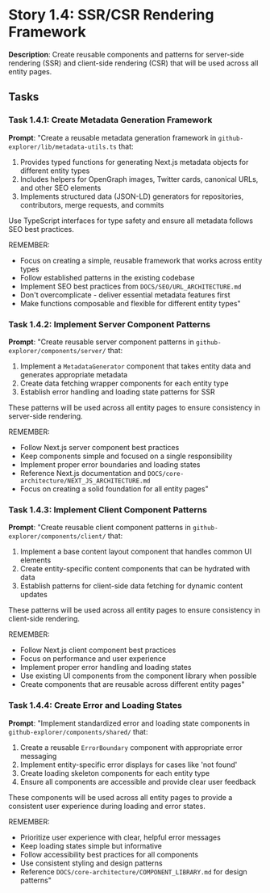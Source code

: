 # Story 1.4: SSR/CSR Rendering Framework

**Description**: Create reusable components and patterns for server-side rendering (SSR) and client-side rendering (CSR) that will be used across all entity pages.

## Tasks

### Task 1.4.1: Create Metadata Generation Framework

**Prompt**: "Create a reusable metadata generation framework in `github-explorer/lib/metadata-utils.ts` that:
1. Provides typed functions for generating Next.js metadata objects for different entity types
2. Includes helpers for OpenGraph images, Twitter cards, canonical URLs, and other SEO elements
3. Implements structured data (JSON-LD) generators for repositories, contributors, merge requests, and commits

Use TypeScript interfaces for type safety and ensure all metadata follows SEO best practices.

REMEMBER: 
- Focus on creating a simple, reusable framework that works across entity types
- Follow established patterns in the existing codebase
- Implement SEO best practices from `DOCS/SEO/URL_ARCHITECTURE.md`
- Don't overcomplicate - deliver essential metadata features first
- Make functions composable and flexible for different entity types"

### Task 1.4.2: Implement Server Component Patterns

**Prompt**: "Create reusable server component patterns in `github-explorer/components/server/` that:
1. Implement a `MetadataGenerator` component that takes entity data and generates appropriate metadata
2. Create data fetching wrapper components for each entity type
3. Establish error handling and loading state patterns for SSR

These patterns will be used across all entity pages to ensure consistency in server-side rendering.

REMEMBER: 
- Follow Next.js server component best practices
- Keep components simple and focused on a single responsibility
- Implement proper error boundaries and loading states
- Reference Next.js documentation and `DOCS/core-architecture/NEXT_JS_ARCHITECTURE.md`
- Focus on creating a solid foundation for all entity pages"

### Task 1.4.3: Implement Client Component Patterns

**Prompt**: "Create reusable client component patterns in `github-explorer/components/client/` that:
1. Implement a base content layout component that handles common UI elements
2. Create entity-specific content components that can be hydrated with data
3. Establish patterns for client-side data fetching for dynamic content updates

These patterns will be used across all entity pages to ensure consistency in client-side rendering.

REMEMBER: 
- Follow Next.js client component best practices
- Focus on performance and user experience
- Implement proper error handling and loading states
- Use existing UI components from the component library when possible
- Create components that are reusable across different entity pages"

### Task 1.4.4: Create Error and Loading States

**Prompt**: "Implement standardized error and loading state components in `github-explorer/components/shared/` that:
1. Create a reusable `ErrorBoundary` component with appropriate error messaging
2. Implement entity-specific error displays for cases like 'not found'
3. Create loading skeleton components for each entity type
4. Ensure all components are accessible and provide clear user feedback

These components will be used across all entity pages to provide a consistent user experience during loading and error states.

REMEMBER: 
- Prioritize user experience with clear, helpful error messages
- Keep loading states simple but informative
- Follow accessibility best practices for all components
- Use consistent styling and design patterns
- Reference `DOCS/core-architecture/COMPONENT_LIBRARY.md` for design patterns" 